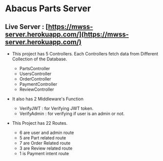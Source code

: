 # Abacus Parts Server

## Live Server : [https://mwss-server.herokuapp.com/](https://mwss-server.herokuapp.com/)

- This project has 5 Controllers. Each Controllers fetch data from Different Collection of the Database.

  - PartsController
  - UsersController
  - OrderController
  - PaymentController
  - ReviewController

- It also has 2 Middleware's Function

  - VerifyJWT : for Verifying JWT token.
  - VerifyAdmin : for verifying if user is an admin or not.

- This Project has 22 Routes.
  - 6 are user and admin route
  - 5 are Part related route
  - 7 are Order Related route
  - 3 are Review related route
  - 1 is Payment intent route
